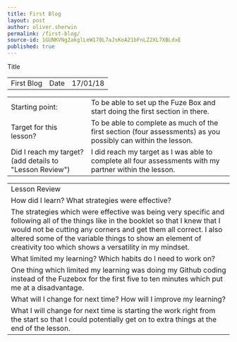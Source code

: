 ```yaml
---
title: First Blog
layout: post
author: oliver.sherwin
permalink: /first-blog/
source-id: 1GUNKVNg2akglLeW170L7aJsKoA21bFnLZ2XL7XBLdxE
published: true
---
```

<table>
  <tr>
    <t>Title</td>
    <td>First Blog</td>
    <td>Date</td>
    <td>17/01/18</td>
  </tr>
</table>


<table>
  <tr>
    <td>Starting point:</td>
    <td>To be able to set up the Fuze Box and start doing the first section in there.</td>
  </tr>
  <tr>
    <td>Target for this lesson?</td>
    <td>To be able to complete as much of the first section (four assessments) as you possibly can within the lesson.</td>
  </tr>
  <tr>
    <td>Did I reach my target?
(add details to "Lesson Review")</td>
    <td>I did reach my target as I was able to complete all four assessments with my partner within the lesson.</td>
  </tr>
</table>


<table>
  <tr>
    <td>Lesson Review</td>
  </tr>
  <tr>
    <td>How did I learn? What strategies were effective?</td>
  </tr>
  <tr>
    <td>The strategies which were effective was being very specific and following all of the things like in the booklet so that I knew that I would not be cutting any corners and get them all correct. I also altered some of the variable things to show an element of creativity too which shows a versatility in my mindset.</td>
  </tr>
  <tr>
    <td>What limited my learning? Which habits do I need to work on?</td>
  </tr>
  <tr>
    <td>One thing which limited my learning was doing my Github coding instead of the Fuzebox for the first five to ten minutes which put me at a disadvantage.</td>
  </tr>
  <tr>
    <td>What will I change for next time? How will I improve my learning?</td>
  </tr>
  <tr>
    <td>What I will change for next time is starting the work right from the start so that I could potentially get on to extra things at the end of the lesson.</td>
  </tr>
</table>


